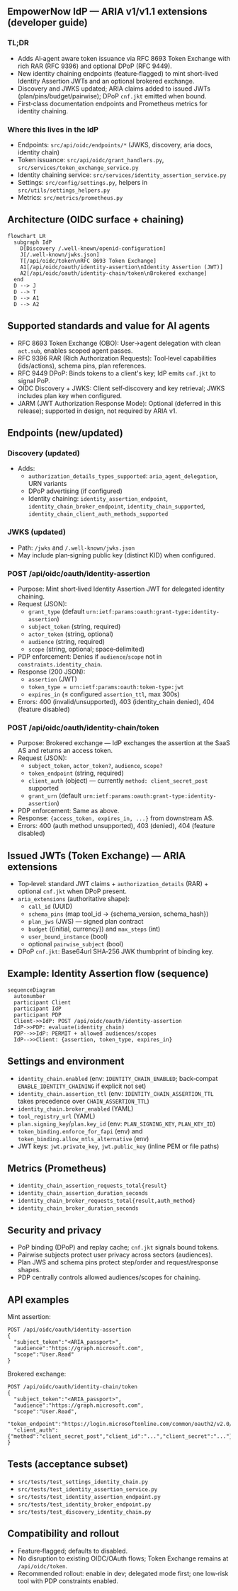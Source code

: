 ## EmpowerNow IdP — ARIA v1/v1.1 extensions (developer guide)

### TL;DR
- Adds AI‑agent aware token issuance via RFC 8693 Token Exchange with rich RAR (RFC 9396) and optional DPoP (RFC 9449).
- New identity chaining endpoints (feature‑flagged) to mint short‑lived Identity Assertion JWTs and an optional brokered exchange.
- Discovery and JWKS updated; ARIA claims added to issued JWTs (plan/pins/budget/pairwise); DPoP `cnf.jkt` emitted when bound.
- First‑class documentation endpoints and Prometheus metrics for identity chaining.

### Where this lives in the IdP
- Endpoints: `src/api/oidc/endpoints/*` (JWKS, discovery, aria docs, identity chain)
- Token issuance: `src/api/oidc/grant_handlers.py`, `src/services/token_exchange_service.py`
- Identity chaining service: `src/services/identity_assertion_service.py`
- Settings: `src/config/settings.py`, helpers in `src/utils/settings_helpers.py`
- Metrics: `src/metrics/prometheus.py`

## Architecture (OIDC surface + chaining)
```mermaid
flowchart LR
  subgraph IdP
    D[Discovery /.well-known/openid-configuration]
    J[/.well-known/jwks.json]
    T[/api/oidc/token\nRFC 8693 Token Exchange]
    A1[/api/oidc/oauth/identity-assertion\nIdentity Assertion (JWT)]
    A2[/api/oidc/oauth/identity-chain/token\nBrokered exchange]
  end
  D --> J
  D --> T
  D --> A1
  D --> A2
```

## Supported standards and value for AI agents
- RFC 8693 Token Exchange (OBO): User→agent delegation with clean `act.sub`, enables scoped agent passes.
- RFC 9396 RAR (Rich Authorization Requests): Tool‑level capabilities (ids/actions), schema pins, plan references.
- RFC 9449 DPoP: Binds tokens to a client's key; IdP emits `cnf.jkt` to signal PoP.
- OIDC Discovery + JWKS: Client self‑discovery and key retrieval; JWKS includes plan key when configured.
- JARM (JWT Authorization Response Mode): Optional (deferred in this release); supported in design, not required by ARIA v1.

## Endpoints (new/updated)

### Discovery (updated)
- Adds:
  - `authorization_details_types_supported`: `aria_agent_delegation`, URN variants
  - DPoP advertising (if configured)
  - Identity chaining: `identity_assertion_endpoint`, `identity_chain_broker_endpoint`, `identity_chain_supported`, `identity_chain_client_auth_methods_supported`

### JWKS (updated)
- Path: `/jwks` and `/.well-known/jwks.json`
- May include plan‑signing public key (distinct KID) when configured.

### POST /api/oidc/oauth/identity-assertion
- Purpose: Mint short‑lived Identity Assertion JWT for delegated identity chaining.
- Request (JSON):
  - `grant_type` (default `urn:ietf:params:oauth:grant-type:identity-assertion`)
  - `subject_token` (string, required)
  - `actor_token` (string, optional)
  - `audience` (string, required)
  - `scope` (string, optional; space‑delimited)
- PDP enforcement: Denies if `audience`/`scope` not in `constraints.identity_chain`.
- Response (200 JSON):
  - `assertion` (JWT)
  - `token_type = urn:ietf:params:oauth:token-type:jwt`
  - `expires_in` (≤ configured `assertion_ttl`, max 300s)
- Errors: 400 (invalid/unsupported), 403 (identity_chain denied), 404 (feature disabled)

### POST /api/oidc/oauth/identity-chain/token
- Purpose: Brokered exchange — IdP exchanges the assertion at the SaaS AS and returns an access token.
- Request (JSON):
  - `subject_token`, `actor_token?`, `audience`, `scope?`
  - `token_endpoint` (string, required)
  - `client_auth` (object) — currently `method: client_secret_post` supported
  - `grant_urn` (default `urn:ietf:params:oauth:grant-type:identity-assertion`)
- PDP enforcement: Same as above.
- Response: `{access_token, expires_in, ...}` from downstream AS.
- Errors: 400 (auth method unsupported), 403 (denied), 404 (feature disabled)

## Issued JWTs (Token Exchange) — ARIA extensions
- Top‑level: standard JWT claims + `authorization_details` (RAR) + optional `cnf.jkt` when DPoP present.
- `aria_extensions` (authoritative shape):
  - `call_id` (UUID)
  - `schema_pins` (map tool_id → {schema_version, schema_hash})
  - `plan_jws` (JWS) — signed plan contract
  - `budget` ({initial, currency}) and `max_steps` (int)
  - `user_bound_instance` (bool)
  - optional `pairwise_subject` (bool)
- DPoP `cnf.jkt`: Base64url SHA‑256 JWK thumbprint of binding key.

## Example: Identity Assertion flow (sequence)
```mermaid
sequenceDiagram
  autonumber
  participant Client
  participant IdP
  participant PDP
  Client->>IdP: POST /api/oidc/oauth/identity-assertion
  IdP->>PDP: evaluate(identity_chain)
  PDP-->>IdP: PERMIT + allowed audiences/scopes
  IdP-->>Client: {assertion, token_type, expires_in}
```

## Settings and environment
- `identity_chain.enabled` (env: `IDENTITY_CHAIN_ENABLED`; back‑compat `ENABLE_IDENTITY_CHAINING` if explicit not set)
- `identity_chain.assertion_ttl` (env: `IDENTITY_CHAIN_ASSERTION_TTL` takes precedence over `CHAIN_ASSERTION_TTL`)
- `identity_chain.broker_enabled` (YAML)
- `tool_registry_url` (YAML)
- `plan.signing_key`/`plan.key_id` (env: `PLAN_SIGNING_KEY`, `PLAN_KEY_ID`)
- `token_binding.enforce_for_fapi` (env) and `token_binding.allow_mtls_alternative` (env)
- JWT keys: `jwt.private_key`, `jwt.public_key` (inline PEM or file paths)

## Metrics (Prometheus)
- `identity_chain_assertion_requests_total{result}`
- `identity_chain_assertion_duration_seconds`
- `identity_chain_broker_requests_total{result,auth_method}`
- `identity_chain_broker_duration_seconds`

## Security and privacy
- PoP binding (DPoP) and replay cache; `cnf.jkt` signals bound tokens.
- Pairwise subjects protect user privacy across sectors (audiences).
- Plan JWS and schema pins protect step/order and request/response shapes.
- PDP centrally controls allowed audiences/scopes for chaining.

## API examples
Mint assertion:
```
POST /api/oidc/oauth/identity-assertion
{
  "subject_token":"<ARIA_passport>",
  "audience":"https://graph.microsoft.com",
  "scope":"User.Read"
}
```
Brokered exchange:
```
POST /api/oidc/oauth/identity-chain/token
{
  "subject_token":"<ARIA_passport>",
  "audience":"https://graph.microsoft.com",
  "scope":"User.Read",
  "token_endpoint":"https://login.microsoftonline.com/common/oauth2/v2.0/token",
  "client_auth": {"method":"client_secret_post","client_id":"...","client_secret":"..."}
}
```

## Tests (acceptance subset)
- `src/tests/test_settings_identity_chain.py`
- `src/tests/test_identity_assertion_service.py`
- `src/tests/test_identity_assertion_endpoint.py`
- `src/tests/test_identity_broker_endpoint.py`
- `src/tests/test_discovery_identity_chain.py`

## Compatibility and rollout
- Feature‑flagged; defaults to disabled.
- No disruption to existing OIDC/OAuth flows; Token Exchange remains at `/api/oidc/token`.
- Recommended rollout: enable in dev; delegated mode first; one low‑risk tool with PDP constraints enabled.



